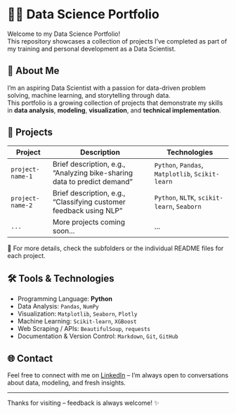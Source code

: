 # 👩‍💻 Data Science Portfolio

Welcome to my Data Science Portfolio!  
This repository showcases a collection of projects I’ve completed as part of my training and personal development as a Data Scientist.

## 🌱 About Me

I’m an aspiring Data Scientist with a passion for data-driven problem solving, machine learning, and storytelling through data.  
This portfolio is a growing collection of projects that demonstrate my skills in **data analysis**, **modeling**, **visualization**, and **technical implementation**.

## 📂 Projects

| Project | Description | Technologies |
|--------|-------------|---------------|
| `project-name-1` | Brief description, e.g., “Analyzing bike-sharing data to predict demand” | `Python`, `Pandas`, `Matplotlib`, `Scikit-learn` |
| `project-name-2` | Brief description, e.g., “Classifying customer feedback using NLP” | `Python`, `NLTK`, `scikit-learn`, `Seaborn` |
| `...` | More projects coming soon... | ... |

📌 For more details, check the subfolders or the individual README files for each project.

## 🛠️ Tools & Technologies

- Programming Language: **Python**
- Data Analysis: `Pandas`, `NumPy`
- Visualization: `Matplotlib`, `Seaborn`, `Plotly`
- Machine Learning: `Scikit-learn`, `XGBoost`
- Web Scraping / APIs: `BeautifulSoup`, `requests`
- Documentation & Version Control: `Markdown`, `Git`, `GitHub`

## 🌐 Contact

Feel free to connect with me on [LinkedIn](https://www.linkedin.com/in/iván-martín-díez-31008152) – I’m always open to conversations about data, modeling, and fresh insights.  

---

Thanks for visiting – feedback is always welcome! ✨
